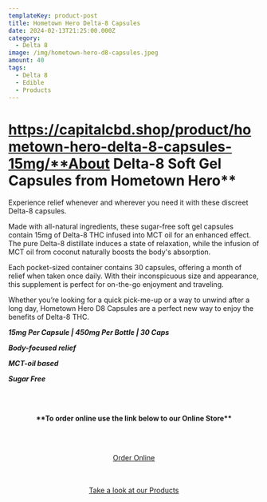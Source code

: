 ```yaml
---
templateKey: product-post
title: Hometown Hero Delta-8 Capsules
date: 2024-02-13T21:25:00.000Z
category:
  - Delta 8
image: /img/hometown-hero-d8-capsules.jpeg
amount: 40
tags:
  - Delta 8
  - Edible
  - Products
---
```

# https://capitalcbd.shop/product/hometown-hero-delta-8-capsules-15mg/**About Delta-8 Soft Gel Capsules from Hometown Hero**

Experience relief whenever and wherever you need it with these discreet Delta-8 capsules.

Made with all-natural ingredients, these sugar-free soft gel capsules contain 15mg of Delta-8 THC infused into MCT oil for an enhanced effect. The pure Delta-8 distillate induces a state of relaxation, while the infusion of MCT oil from coconut naturally boosts the body's absorption.

Each pocket-sized container contains 30 capsules, offering a month of relief when taken once daily. With their inconspicuous size and appearance, this supplement is perfect for on-the-go enjoyment and traveling.

Whether you’re looking for a quick pick-me-up or a way to unwind after a long day, Hometown Hero D8 Capsules are a perfect new way to enjoy the benefits of Delta-8 THC.

***15mg Per Capsule | 450mg Per Bottle | 30 Caps***

***Body-focused relief***

***MCT-oil based***

***Sugar Free***

<br><br>

<Center>

**\*\*To order online use the link below to our Online Store\*\***

<br><br>

<Center><a class="link-view-more-products" target="_blank" href="https://capitalcbd.shop/product/hometown-hero-delta-8-capsules-15mg/">Order Online</a></

<br><br><br>

<Center><a class="link-view-more-products" target="_blank" href="https://capitalamericanshaman.com/products">Take a look at our Products</a></Center>

<br><br>